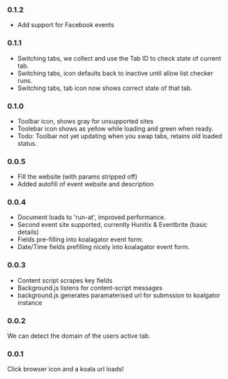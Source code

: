 ### 0.1.2

- Add support for Facebook events

### 0.1.1

- Switching tabs, we collect and use the Tab ID to check state of current tab.
- Switching tabs, icon defaults back to inactive until allow list checker runs.
- Switching tabs, tab icon now shows correct state of that tab.

### 0.1.0

- Toolbar icon, shows gray for unsupported sites
- Toolebar icon shows as yellow while loading and green when ready.
- Todo: Toolbar not yet updating when you swap tabs, retains old loaded status.

### 0.0.5

- Fill the website (with params stripped off)
- Added autofill of event website and description

### 0.0.4

- Document loads to 'run-at', improved performance.
- Second event site supported, currently Hunitix & Eventbrite (basic details)
- Fields pre-filling into koalagator event form.
- Date/Time fields prefilling nicely into koalagator event form.

### 0.0.3

- Content script scrapes key fields
- Background.js listens for content-script messages
- background.js generates paramaterised url for submssion to koalgator instance

### 0.0.2

We can detect the domain of the users active tab.

### 0.0.1

Click browser icon and a koala url loads!
